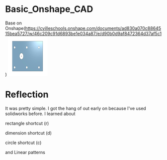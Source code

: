 # Basic_Onshape_CAD

Base on Onshape(https://cvilleschools.onshape.com/documents/ad830a070c8864515bea5727/w/46c209c91d6893be1e034a87/e/d90b0d9af8472364d37af5c1)
<img src="images/Part1Base.jpg" alt="Base" width="128" height="128">


# Reflection 
It was pretty simple. I got the hang of out early on because I've used solidworks before. I learned about

rectangle shortcut (r)

dimension shortcut (d)

circle shortcut (c)

and Linear patterns
